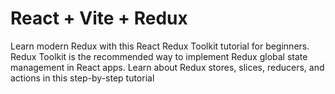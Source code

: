 # React + Vite + Redux


Learn modern Redux with this React Redux Toolkit tutorial for beginners. Redux Toolkit is the recommended way to implement Redux global state management in React apps. Learn about Redux stores, slices, reducers, and actions in this step-by-step tutorial
